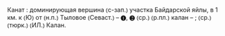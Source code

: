 ---
---

Канат
: доминирующая вершина ⦅с-зап.⦆ участка Байдарской яйлы, в 1 км. к ⦅Ю⦆ от ⦅н.п.⦆ Тыловое ⦅Севаст.⦆ – ❶, ❷ ⦅ср.⦆ ⦅р.пл.⦆ калан – ; ⦅ср.⦆ ⦅тюрк.⦆ ⦅ИЛ.⦆ Калан. 
